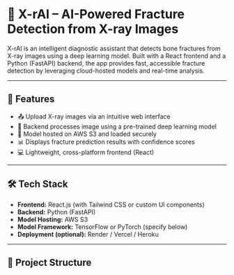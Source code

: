 # 🦴 X-rAI – AI-Powered Fracture Detection from X-ray Images

X-rAI is an intelligent diagnostic assistant that detects bone fractures from X-ray images using a deep learning model. Built with a React frontend and a Python (FastAPI) backend, the app provides fast, accessible fracture detection by leveraging cloud-hosted models and real-time analysis.

---

## 🚀 Features

- 📤 Upload X-ray images via an intuitive web interface  
- 🤖 Backend processes image using a pre-trained deep learning model  
- 🧠 Model hosted on AWS S3 and loaded securely  
- 📊 Displays fracture prediction results with confidence scores  
- 💻 Lightweight, cross-platform frontend (React)  

---

## 🛠️ Tech Stack

- **Frontend:** React.js (with Tailwind CSS or custom UI components)  
- **Backend:** Python (FastAPI)  
- **Model Hosting:** AWS S3  
- **Model Framework:** TensorFlow or PyTorch (specify below)  
- **Deployment (optional):** Render / Vercel / Heroku  

---

## 📂 Project Structure

